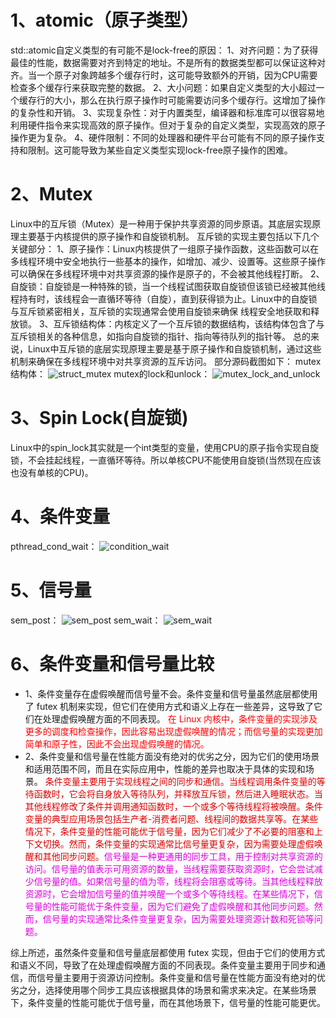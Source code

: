 # 1、atomic<T>（原子类型）
std::atomic自定义类型的有可能不是lock-free的原因：
1、对齐问题：为了获得最佳的性能，数据需要对齐到特定的地址。不是所有的数据类型都可以保证这种对齐。当一个原子对象跨越多个缓存行时，这可能导致额外的开销，因为CPU需要检查多个缓存行来获取完整的数据。
2、大小问题：如果自定义类型的大小超过一个缓存行的大小，那么在执行原子操作时可能需要访问多个缓存行。这增加了操作的复杂性和开销。
3、实现复杂性：对于内置类型，编译器和标准库可以很容易地利用硬件指令来实现高效的原子操作。但对于复杂的自定义类型，实现高效的原子操作更为复杂。
4、硬件限制：不同的处理器和硬件平台可能有不同的原子操作支持和限制。这可能导致为某些自定义类型实现lock-free原子操作的困难。

# 2、Mutex
Linux中的互斥锁（Mutex）是一种用于保护共享资源的同步原语。其底层实现原理主要基于内核提供的原子操作和自旋锁机制。
互斥锁的实现主要包括以下几个关键部分：
1、原子操作：Linux内核提供了一组原子操作函数，这些函数可以在多线程环境中安全地执行一些基本的操作，如增加、减少、设置等。这些原子操作可以确保在多线程环境中对共享资源的操作是原子的，不会被其他线程打断。
2、自旋锁：自旋锁是一种特殊的锁，当一个线程试图获取自旋锁但该锁已经被其他线程持有时，该线程会一直循环等待（自旋），直到获得锁为止。Linux中的自旋锁与互斥锁紧密相关，互斥锁的实现通常会使用自旋锁来确保
线程安全地获取和释放锁。
3、互斥锁结构体：内核定义了一个互斥锁的数据结构，该结构体包含了与互斥锁相关的各种信息，如指向自旋锁的指针、指向等待队列的指针等。
总的来说，Linux中互斥锁的底层实现原理主要是基于原子操作和自旋锁机制，通过这些机制来确保在多线程环境中对共享资源的互斥访问。
部分源码截图如下：
mutex结构体：
![struct_mutex](./picture/struct_mutex.jpg)
mutex的lock和unlock：
![mutex_lock_and_unlock](./picture/mutex_lock_and_unlock.jpg)

# 3、Spin Lock(自旋锁)
Linux中的spin_lock其实就是一个int类型的变量，使用CPU的原子指令实现自旋锁，不会挂起线程，一直循环等待。所以单核CPU不能使用自旋锁(当然现在应该也没有单核的CPU)。

# 4、条件变量
pthread_cond_wait：
![condition_wait](./picture/condition_wait.jpg)

# 5、信号量
sem_post：
![sem_post](./picture/sem_post.jpg)
sem_wait：
![sem_wait](./picture/sem_wait.jpg)

# 6、条件变量和信号量比较
+ 1、条件变量存在虚假唤醒而信号量不会。条件变量和信号量虽然底层都使用了 futex 机制来实现，但它们在使用方式和语义上存在一些差异，这导致了它们在处理虚假唤醒方面的不同表现。<font color= "#FF0000"> 在 Linux 内核中，条件变量的实现涉及更多的调度和检查操作，因此容易出现虚假唤醒的情况；而信号量的实现更加简单和原子性，因此不会出现虚假唤醒的情况。</font>
+ 2、条件变量和信号量在性能方面没有绝对的优劣之分，因为它们的使用场景和适用范围不同，而且在实际应用中，性能的差异也取决于具体的实现和场景。 <font color= "#dd0000">条件变量主要用于实现线程之间的同步和通信。当线程调用条件变量的等待函数时，它会将自身放入等待队列，并释放互斥锁，然后进入睡眠状态。当其他线程修改了条件并调用通知函数时，一个或多个等待线程将被唤醒。条件变量的典型应用场景包括生产者-消费者问题、线程间的数据共享等。在某些情况下，条件变量的性能可能优于信号量，因为它们减少了不必要的阻塞和上下文切换。然而，条件变量的实现通常比信号量更复杂，因为需要处理虚假唤醒和其他同步问题。</font><font color= "#dd00dd">信号量是一种更通用的同步工具，用于控制对共享资源的访问。信号量的值表示可用资源的数量，当线程需要获取资源时，它会尝试减少信号量的值。如果信号量的值为零，线程将会阻塞或等待。当其他线程释放资源时，它会增加信号量的值并唤醒一个或多个等待线程。在某些情况下，信号量的性能可能优于条件变量，因为它们避免了虚假唤醒和其他同步问题。然而，信号量的实现通常比条件变量更复杂，因为需要处理资源计数和死锁等问题。</font>

综上所述，虽然条件变量和信号量底层都使用 futex 实现，但由于它们的使用方式和语义不同，导致了在处理虚假唤醒方面的不同表现。条件变量主要用于同步和通信，而信号量主要用于资源访问控制。条件变量和信号量在性能方面没有绝对的优劣之分，选择使用哪个同步工具应该根据具体的场景和需求来决定。在某些场景下，条件变量的性能可能优于信号量，而在其他场景下，信号量的性能可能更优。
